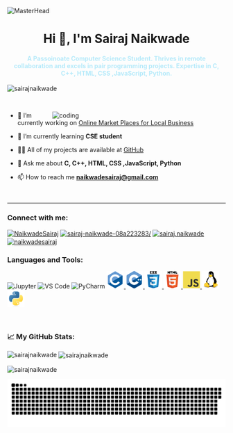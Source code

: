 ![MasterHead](https://digitaledgetech.in/images/Banner_03.gif)

<h1 align="center">Hi 👋, I'm Sairaj Naikwade</h1>

<h4 align="center" style="color:#B6EAFA" >A Passoinoate Computer Science Student. 
 Thrives in remote collaboration and excels in pair programming projects. Expertise in C, C++, HTML, CSS ,JavaScript, Python.</h4>
<be>
<p align="left"> <img src="https://komarev.com/ghpvc/?username=sairajnaikwadei&label=Profile%20views&color=0e75b6&style=flat" alt="sairajnaikwade" /> </p>
<br>

<img alt="coding" align="right" width="400" 
src="https://cdn.dribbble.com/users/1162077/screenshots/3848914/media/320984a9ca58b3c73274c9259ecf6de8.gif">



- 🔭 I’m currently working on [Online Market Places for Local Business](https://github.com/sairajnaikwade/Online-Market-Places-for-Local-Business)

- 🌱 I’m currently learning **CSE student**

- 👨‍💻 All of my projects are available at [GitHub](https://github.com/sairajnaikwade)

- 💬 Ask me about **C, C++, HTML, CSS ,JavaScript, Python**

- 📫 How to reach me **naikwadesairaj@gmail.com**


<br>
<hr>

<h3 align="left">Connect with me:</h3>
<p align="left">
<a href="https://twitter.com/NaikwadeSairaj" target="blank"><img align="center" src="https://raw.githubusercontent.com/rahuldkjain/github-profile-readme-generator/master/src/images/icons/Social/twitter.svg" alt="NaikwadeSairaj" height="30" width="40" /></a>
<a href="https://linkedin.com/in/sairaj-naikwade-08a223283/" target="blank"><img align="center" src="https://raw.githubusercontent.com/rahuldkjain/github-profile-readme-generator/master/src/images/icons/Social/linked-in-alt.svg" alt="sairaj-naikwade-08a223283/" height="30" width="40" /></a>
<a href="https://instagram.com/sairaj.naikwade" target="blank"><img align="center" src="https://raw.githubusercontent.com/rahuldkjain/github-profile-readme-generator/master/src/images/icons/Social/instagram.svg" alt="sairaj.naikwade" height="30" width="40" /></a>
<a href="https://www.hackerrank.com/naikwadesairaj" target="blank"><img align="center" src="https://raw.githubusercontent.com/rahuldkjain/github-profile-readme-generator/master/src/images/icons/Social/hackerrank.svg" alt="naikwadesairaj" height="25" width="40" /></a>
</p>

<h3 align="left">Languages and Tools:</h3>
<p align="left">
    <img src="https://upload.wikimedia.org/wikipedia/commons/thumb/3/38/Jupyter_logo.svg/1200px-Jupyter_logo.svg.png" alt="Jupyter" width="40" height="40"/>
  <img src="https://img.icons8.com/color/48/000000/visual-studio-code-2019.png" alt="VS Code" width="40" height="40"/>
  <img src="https://img.icons8.com/color/48/000000/pycharm.png" alt="PyCharm" width="40" height="40"/>
  <a href="https://www.cprogramming.com/" target="_blank" rel="noreferrer"> <img src="https://raw.githubusercontent.com/devicons/devicon/master/icons/c/c-original.svg" alt="c" width="40" height="40"/> </a> 
  <a href="https://www.w3schools.com/cpp/" target="_blank" rel="noreferrer"> <img src="https://raw.githubusercontent.com/devicons/devicon/master/icons/cplusplus/cplusplus-original.svg" alt="cplusplus" width="40" height="40"/> </a>
  <a href="https://www.w3schools.com/css/" target="_blank" rel="noreferrer"> <img src="https://raw.githubusercontent.com/devicons/devicon/master/icons/css3/css3-original-wordmark.svg" alt="css3" width="40" height="40"/> </a> 
  <a href="https://www.w3.org/html/" target="_blank" rel="noreferrer"> <img src="https://raw.githubusercontent.com/devicons/devicon/master/icons/html5/html5-original-wordmark.svg" alt="html5" width="40" height="40"/> </a>
  <a href="https://developer.mozilla.org/en-US/docs/Web/JavaScript" target="_blank" rel="noreferrer"> <img src="https://raw.githubusercontent.com/devicons/devicon/master/icons/javascript/javascript-original.svg" alt="javascript" width="40" height="40"/> </a> 
  <a href="https://www.linux.org/" target="_blank" rel="noreferrer"> <img src="https://raw.githubusercontent.com/devicons/devicon/master/icons/linux/linux-original.svg" alt="linux" width="40" height="40"/> </a>  
  <a href="https://www.python.org" target="_blank" rel="noreferrer"> <img src="https://raw.githubusercontent.com/devicons/devicon/master/icons/python/python-original.svg" alt="python" width="40" height="40"/> </a>  

</p>
<br>
<h3>📈 My GitHub Stats:</h3>

<p><img align="left" src="https://github-readme-stats.vercel.app/api/top-langs?username=sairajnaikwade&show_icons=true&locale=en&layout=compact&theme=tokyonight" alt="sairajnaikwade" /></p>

<p>&nbsp;<img align="center" src="https://github-readme-stats.vercel.app/api?username=sairajnaikwade&show_icons=true&locale=en&theme=tokyonight" alt="sairajnaikwade" /></p>

<p><img align="center" src="https://github-readme-streak-stats.herokuapp.com/?user=sairajnaikwade&&theme=tokyonight" alt="sairajnaikwade" /></p>
<p align="center">
 <img width="1000" src="github-snake.svg" alt="snake"/>
</p>
